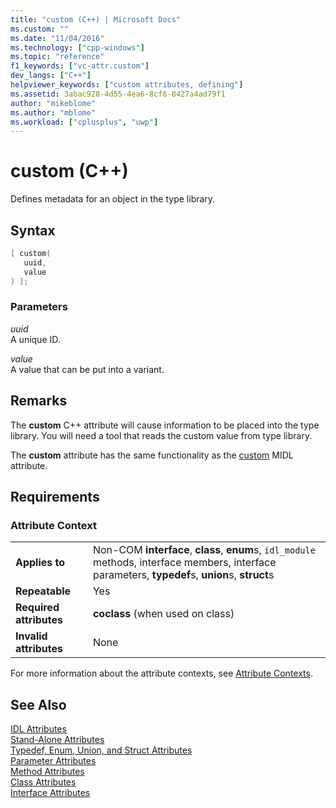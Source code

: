 ```yaml
---
title: "custom (C++) | Microsoft Docs"
ms.custom: ""
ms.date: "11/04/2016"
ms.technology: ["cpp-windows"]
ms.topic: "reference"
f1_keywords: ["vc-attr.custom"]
dev_langs: ["C++"]
helpviewer_keywords: ["custom attributes, defining"]
ms.assetid: 3abac928-4d55-4ea6-8cf6-8427a4ad79f1
author: "mikeblome"
ms.author: "mblome"
ms.workload: ["cplusplus", "uwp"]
---
```

# custom (C++)

Defines metadata for an object in the type library.

## Syntax

```cpp
[ custom(
   uuid,
   value
) ];
```

### Parameters

*uuid*  
A unique ID.

*value*  
A value that can be put into a variant.

## Remarks

The **custom** C++ attribute will cause information to be placed into the type library. You will need a tool that reads the custom value from type library.

The **custom** attribute has the same functionality as the [custom](/windows/desktop/Midl/custom) MIDL attribute.

## Requirements

### Attribute Context

|||
|-|-|
|**Applies to**|Non-COM **interface**, **class**, **enum**s, `idl_module` methods, interface members, interface parameters, **typedef**s, **union**s, **struct**s|
|**Repeatable**|Yes|
|**Required attributes**|**coclass** (when used on class)|
|**Invalid attributes**|None|

For more information about the attribute contexts, see [Attribute Contexts](../windows/attribute-contexts.md).

## See Also

[IDL Attributes](../windows/idl-attributes.md)  
[Stand-Alone Attributes](../windows/stand-alone-attributes.md)  
[Typedef, Enum, Union, and Struct Attributes](../windows/typedef-enum-union-and-struct-attributes.md)  
[Parameter Attributes](../windows/parameter-attributes.md)  
[Method Attributes](../windows/method-attributes.md)  
[Class Attributes](../windows/class-attributes.md)  
[Interface Attributes](../windows/interface-attributes.md)  